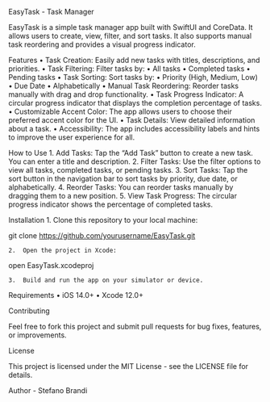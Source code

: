 EasyTask - Task Manager

EasyTask is a simple task manager app built with SwiftUI and CoreData. It allows users to create, view, filter, and sort tasks. It also supports manual task reordering and provides a visual progress indicator.

Features
	•	Task Creation: Easily add new tasks with titles, descriptions, and priorities.
	•	Task Filtering: Filter tasks by:
	•	All tasks
	•	Completed tasks
	•	Pending tasks
	•	Task Sorting: Sort tasks by:
	•	Priority (High, Medium, Low)
	•	Due Date
	•	Alphabetically
	•	Manual Task Reordering: Reorder tasks manually with drag and drop functionality.
	•	Task Progress Indicator: A circular progress indicator that displays the completion percentage of tasks.
	•	Customizable Accent Color: The app allows users to choose their preferred accent color for the UI.
	•	Task Details: View detailed information about a task.
	•	Accessibility: The app includes accessibility labels and hints to improve the user experience for all.

How to Use
	1.	Add Tasks: Tap the “Add Task” button to create a new task. You can enter a title and description.
	2.	Filter Tasks: Use the filter options to view all tasks, completed tasks, or pending tasks.
	3.	Sort Tasks: Tap the sort button in the navigation bar to sort tasks by priority, due date, or alphabetically.
	4.	Reorder Tasks: You can reorder tasks manually by dragging them to a new position.
	5.	View Task Progress: The circular progress indicator shows the percentage of completed tasks.

Installation
	1.	Clone this repository to your local machine:

git clone https://github.com/yourusername/EasyTask.git


	2.	Open the project in Xcode:

open EasyTask.xcodeproj


	3.	Build and run the app on your simulator or device.

Requirements
	•	iOS 14.0+
	•	Xcode 12.0+

Contributing

Feel free to fork this project and submit pull requests for bug fixes, features, or improvements.

License

This project is licensed under the MIT License - see the LICENSE file for details.

Author - Stefano Brandi
